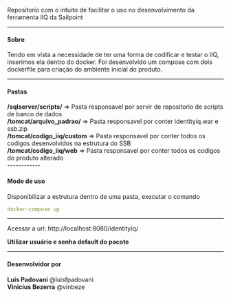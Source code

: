 Repositorio com o intuito de facilitar o uso no desenvolvimento da ferramenta IIQ da Sailpoint

------------
<h4>Sobre </h4>
<p>Tendo em vista a necessidade de ter uma forma de codificar e testar o IIQ, inserimos ela dentro do docker.
Foi desenvolvido um compose com dois dockerfile para criação do ambiente inicial do produto.</p>

------------


<h4>Pastas </h4>
<b>/sqlserver/scripts/</b> => Pasta responsavel por servir de repositorio de scripts de banco de dados </br>
<b>/tomcat/arquivo_padrao/</b> => Pasta responsavel por conter identityiq.war e ssb.zip</br>
<b>/tomcat/codigo_iiq/custom</b> => Pasta responsavel por conter todos os codigos desenvolvidos na estrutura do SSB</br>
<b>/tomcat/codigo_iiq/web</b> => Pasta responsavel por conter todos os codigos do produto alterado</br>
------------
<h4>Mode de uso</h4>
<p> Disponibilizar a estrutura dentro de uma pasta, executar o comando</p>

```yaml
docker-compose up
```
------------
Acessar a url:  http://localhost:8080/identityiq/

<b>Utilizar usuário e senha default do pacote</b>



------------
<h4>Desenvolvidor por </h4>
<b>Luis Padovani</b> @luisfpadovani <br/>
<b>Vinicius Bezerra</b> @vinbeze
